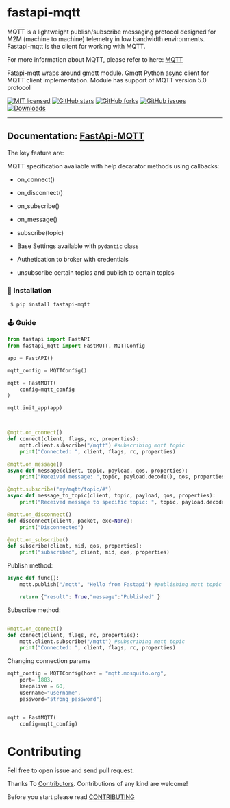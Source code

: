 # fastapi-mqtt

MQTT is a lightweight publish/subscribe messaging protocol designed for M2M (machine to machine) telemetry in low bandwidth environments.
Fastapi-mqtt is the client for working with MQTT.

For more information about MQTT, please refer to here: [MQTT](MQTT.md)

Fatapi-mqtt wraps around [gmqtt](https://github.com/wialon/gmqtt) module. Gmqtt Python async client for MQTT client implementation.
Module has support of MQTT version 5.0 protocol

[![MIT licensed](https://img.shields.io/github/license/sabuhish/fastapi-mqtt)](https://raw.githubusercontent.com/sabuhish/fastapi-mqtt/master/LICENSE)
[![GitHub stars](https://img.shields.io/github/stars/sabuhish/fastapi-mqtt.svg)](https://github.com/sabuhish/fastapi-mqtt/stargazers)
[![GitHub forks](https://img.shields.io/github/forks/sabuhish/fastapi-mqtt.svg)](https://github.com/sabuhish/fastapi-mqtt/network)
[![GitHub issues](https://img.shields.io/github/issues-raw/sabuhish/fastapi-mqtt)](https://github.com/sabuhish/fastapi-mqtt/issues)
[![Downloads](https://pepy.tech/badge/fastapi-mqtt)](https://pepy.tech/project/fastapi-mqtt)

---

## **Documentation**: [FastApi-MQTT](https://sabuhish.github.io/fastapi-mqtt/)

The key feature are:

MQTT specification avaliable with help decarator methods using callbacks:

- on_connect()
- on_disconnect()
- on_subscribe()
- on_message()
- subscribe(topic)

- Base Settings available with `pydantic` class
- Authetication to broker with credentials
- unsubscribe certain topics and publish to certain topics

### 🔨 Installation

```sh
 $ pip install fastapi-mqtt
```

### 🕹 Guide

```python
from fastapi import FastAPI
from fastapi_mqtt import FastMQTT, MQTTConfig

app = FastAPI()

mqtt_config = MQTTConfig()

mqtt = FastMQTT(
    config=mqtt_config
)

mqtt.init_app(app)



@mqtt.on_connect()
def connect(client, flags, rc, properties):
    mqtt.client.subscribe("/mqtt") #subscribing mqtt topic
    print("Connected: ", client, flags, rc, properties)

@mqtt.on_message()
async def message(client, topic, payload, qos, properties):
    print("Received message: ",topic, payload.decode(), qos, properties)

@mqtt.subscribe("my/mqtt/topic/#")
async def message_to_topic(client, topic, payload, qos, properties):
    print("Received message to specific topic: ", topic, payload.decode(), qos, properties)

@mqtt.on_disconnect()
def disconnect(client, packet, exc=None):
    print("Disconnected")

@mqtt.on_subscribe()
def subscribe(client, mid, qos, properties):
    print("subscribed", client, mid, qos, properties)

```

Publish method:

```python
async def func():
    mqtt.publish("/mqtt", "Hello from Fastapi") #publishing mqtt topic

    return {"result": True,"message":"Published" }


```

Subscribe method:

```python

@mqtt.on_connect()
def connect(client, flags, rc, properties):
    mqtt.client.subscribe("/mqtt") #subscribing mqtt topic
    print("Connected: ", client, flags, rc, properties)

```

Changing connection params

```python
mqtt_config = MQTTConfig(host = "mqtt.mosquito.org",
    port= 1883,
    keepalive = 60,
    username="username",
    password="strong_password")


mqtt = FastMQTT(
    config=mqtt_config)

```

# Contributing

Fell free to open issue and send pull request.

Thanks To [Contributors](https://github.com/sabuhish/fastapi-mqtt/graphs/contributors).
Contributions of any kind are welcome!

Before you start please read [CONTRIBUTING](https://github.com/sabuhish/fastapi-mqtt/blob/master/CONTRIBUTING.md)
